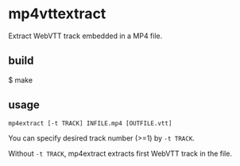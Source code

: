 # mp4vttextract

Extract WebVTT track embedded in a MP4 file.

## build

$ make

## usage

```
mp4extract [-t TRACK] INFILE.mp4 [OUTFILE.vtt]
```

You can specify desired track number (>=1) by `-t TRACK`.

Without `-t TRACK`, mp4extract extracts first WebVTT track in the file.
